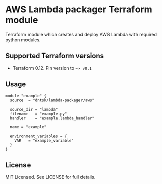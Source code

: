# AWS Lambda packager Terraform module

Terraform module which creates and deploy AWS Lambda with required python modules.

## Supported Terraform versions

* Terraform 0.12. Pin version to `~> v0.1`

## Usage

```hcl
module "example" {
  source  = "dntsk/lambda-packager/aws"

  source_dir = "lambda"
  filename   = "example.py"
  handler    = "example.lambda_handler"

  name = "example"

  environment_variables = {
    VAR   = "example_variable"
  }
}
```

## License

MIT Licensed. See LICENSE for full details.